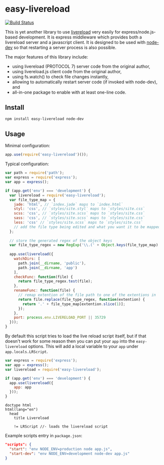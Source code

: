 easy-livereload
===============

[![Build Status](https://travis-ci.org/dai-shi/easy-livereload.svg?branch=master)](https://travis-ci.org/dai-shi/easy-livereload)

This is yet another library to use [livereload](http://livereload.com/)
very easily for express/node.js-based development.
It is express middleware which provides both
a livereload server and a javascript client.
It is designed to be used with
[node-dev](https://www.npmjs.com/package/node-dev)
so that restarting a server process is also possible.

The major features of this library include:

- using livereload (PROTOCOL 7) server code from the original author,
- using livereload.js client code from the original author,
- using fs.watch() to check file changes instantly,
- allowing to automatically restart server code (if invoked with node-dev), and
- all-in-one package to enable with at least one-line code.

Install
-------

```bash
npm install easy-livereload node-dev
```

Usage
-----

Minimal configuration:

```js
app.use(require('easy-livereload')());
```

Typical configuration:

```js
var path = require('path');
var express = require('express');
var app = express();

if (app.get('env') === 'development') {
  var livereload = require('easy-livereload');
  var file_type_map = {
    jade: 'html', // `index.jade` maps to `index.html`
    styl: 'css', // `styles/site.styl` maps to `styles/site.css`
    scss: 'css', // `styles/site.scss` maps to `styles/site.css`
    sass: 'css', // `styles/site.scss` maps to `styles/site.css`
    less: 'css' // `styles/site.scss` maps to `styles/site.css`
    // add the file type being edited and what you want it to be mapped to.
  };
  
  // store the generated regex of the object keys
  var file_type_regex = new RegExp('\\.(' + Object.keys(file_type_map).join('|') + ')$');
  
  app.use(livereload({
    watchDirs: [
      path.join(__dirname, 'public'),
      path.join(__dirname, 'app')
    ],
    checkFunc: function(file) {
      return file_type_regex.test(file);
    },
    renameFunc: function(file) {
      // remap extention of the file path to one of the extentions in `file_type_map`
      return file.replace(file_type_regex, function(extention) {
        return '.' + file_type_map[extention.slice(1)];
      });
    },
    port: process.env.LIVERELOAD_PORT || 35729
  }));
}
```

By default this script tries to load the live reload script itself,
but if that doesn't work for some reason then you can put your `app`
into the `easy-livereload` options.
This will add a local variable to your `app` under `app.locals.LRScript`.

```js
var express = require('express');
var app = express();
var livereload = require('easy-livereload');

if (app.get('env') === 'development') {
  app.use(livereload({
    app: app
  }));
}
```

```jade
doctype html
html(lang="en")
  head
    title Livereload
    
    != LRScript //- loads the livereload script
```


Example scripts entry in `package.json`:

```json
"scripts": {
  "start": "env NODE_ENV=production node app.js",
  "start-dev": "env NODE_ENV=development node-dev app.js"
}
```
